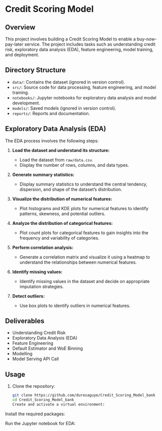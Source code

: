 # Credit Scoring Model 

## Overview
This project involves building a Credit Scoring Model  to enable a buy-now-pay-later service. The project includes tasks such as understanding credit risk, exploratory data analysis (EDA), feature engineering, model training, and deployment.

## Directory Structure
- `data/`: Contains the dataset (ignored in version control).
- `src/`: Source code for data processing, feature engineering, and model training.
- `notebooks/`: Jupyter notebooks for exploratory data analysis and model development.
- `models/`: Saved models (ignored in version control).
- `reports/`: Reports and documentation.

## Exploratory Data Analysis (EDA)
The EDA process involves the following steps:

1. **Load the dataset and understand its structure:**
   - Load the dataset from `raw/data.csv`.
   - Display the number of rows, columns, and data types.

2. **Generate summary statistics:**
   - Display summary statistics to understand the central tendency, dispersion, and shape of the dataset’s distribution.

3. **Visualize the distribution of numerical features:**
   - Plot histograms and KDE plots for numerical features to identify patterns, skewness, and potential outliers.

4. **Analyze the distribution of categorical features:**
   - Plot count plots for categorical features to gain insights into the frequency and variability of categories.

5. **Perform correlation analysis:**
   - Generate a correlation matrix and visualize it using a heatmap to understand the relationships between numerical features.

6. **Identify missing values:**
   - Identify missing values in the dataset and decide on appropriate imputation strategies.

7. **Detect outliers:**
   - Use box plots to identify outliers in numerical features.


## Deliverables
- Understanding Credit Risk
- Exploratory Data Analysis (EDA)
- Feature Engineering
- Default Estimator and WoE Binning
- Modelling
- Model Serving API Call

## Usage
1. Clone the repository:
   ```bash
   git clone https://github.com/duresaguye/Credit_Scoring_Model_bank
   cd Credit_Scoring_Model_bank
   Create and activate a virtual environment:

Install the required packages:

Run the Jupyter notebook for EDA:
